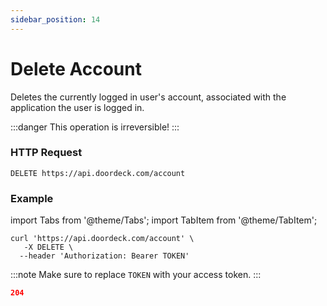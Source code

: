 ```yaml
---
sidebar_position: 14
---
```


# Delete Account

Deletes the currently logged in user's account, associated with the application the user is logged in.

:::danger
This operation is irreversible!
:::

### HTTP Request

`DELETE https://api.doordeck.com/account`

### Example

import Tabs from '@theme/Tabs';
import TabItem from '@theme/TabItem';

<Tabs>
<TabItem value="request" label="Request">

```shell showLineNumbers title="CURL"
curl 'https://api.doordeck.com/account' \
   -X DELETE \
  --header 'Authorization: Bearer TOKEN'
```

:::note
Make sure to replace `TOKEN` with your access token.
:::

</TabItem>
<TabItem value="response" label="Response">

```json title="HTTP CODE"
204
```

</TabItem>
</Tabs>
